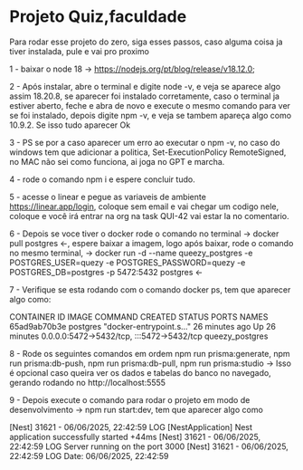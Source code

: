 # Projeto Quiz,faculdade
Para rodar esse projeto do zero, siga esses passos, caso alguma coisa ja tiver instalada, pule e vai pro proximo

1 - baixar o node 18 -> https://nodejs.org/pt/blog/release/v18.12.0;

2 - Após instalar, abre o terminal e digite node -v, e veja se aparece algo assim 18.20.8, se aparecer foi instalado corretamente, caso o terminal ja estiver aberto, feche e abra de novo e execute o mesmo comando para ver se foi instalado, depois digite npm -v, e veja se tambem apareça algo como 10.9.2. Se isso tudo aparecer Ok

3 - PS se por a caso aparecer um erro ao executar o npm -v, no caso do windows tem que adicionar a politica, Set-ExecutionPolicy RemoteSigned,
no MAC não sei como funciona, ai joga no GPT e marcha.

4 - rode o comando npm i e espere concluir tudo.

5 - acesse o linear e pegue as variaveis de ambiente https://linear.app/login, coloque sem email e vai chegar um codigo nele, coloque e você irá entrar na org na task QUI-42 vai estar la no comentario.

6 - Depois se voce tiver o docker rode o comando no terminal -> docker pull postgres <-, espere baixar a imagem, logo após baixar, rode o comando no mesmo terminal, -> docker run -d --name queezy_postgres -e POSTGRES_USER=quezy -e POSTGRES_PASSWORD=quezy -e POSTGRES_DB=postgres -p 5472:5432 postgres <-

7 - Verifique se esta rodando com o comando docker ps, tem que aparecer algo como: 

CONTAINER ID   IMAGE      COMMAND                  CREATED          STATUS          PORTS                                       NAMES
65ad9ab70b3e   postgres   "docker-entrypoint.s…"   26 minutes ago   Up 26 minutes   0.0.0.0:5472->5432/tcp, :::5472->5432/tcp   queezy_postgres

8 - Rode os seguintes comandos em ordem 
    npm run prisma:generate,
    npm run prisma:db-push,
    npm run prisma:db-pull,
    npm run prisma:studio -> Isso é opcional caso queira ver os dados e tabelas do banco no navegado, gerando rodando no http://localhost:5555

9 - Depois execute o comando para rodar o projeto em modo de desenvolvimento -> npm run start:dev, tem que aparecer algo como 

[Nest] 31621  - 06/06/2025, 22:42:59     LOG [NestApplication] Nest application successfully started +44ms
[Nest] 31621  - 06/06/2025, 22:42:59     LOG Server running on the port 3000
[Nest] 31621  - 06/06/2025, 22:42:59     LOG Date: 06/06/2025, 22:42:59

